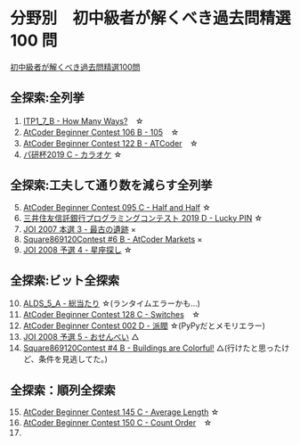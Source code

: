 # 分野別　初中級者が解くべき過去問精選 100 問
[初中級者が解くべき過去問精選100問](https://qiita.com/e869120/items/eb50fdaece12be418faa)

## 全探索:全列挙
1. [ITP1_7_B - How Many Ways?](http://judge.u-aizu.ac.jp/onlinejudge/description.jsp?id=ITP1_7_B&lang=ja)　☆
2. [AtCoder Beginner Contest 106 B - 105](https://atcoder.jp/contests/abc106/tasks/abc106_b)　☆
3. [AtCoder Beginner Contest 122 B - ATCoder](https://atcoder.jp/contests/abc122/tasks/abc122_b)　☆
4. [パ研杯2019 C - カラオケ](https://atcoder.jp/contests/pakencamp-2019-day3/tasks/pakencamp_2019_day3_c) ☆

## 全探索:工夫して通り数を減らす全列挙
5. [AtCoder Beginner Contest 095 C - Half and Half](https://atcoder.jp/contests/abc095/tasks/arc096_a) ☆
6. [三井住友信託銀行プログラミングコンテスト 2019 D - Lucky PIN](https://atcoder.jp/contests/sumitrust2019/tasks/sumitb2019_d) ☆
7. [JOI 2007 本選 3 - 最古の遺跡]([https://](https://atcoder.jp/contests/joi2007ho/tasks/joi2007ho_c)) ×
8. [Square869120Contest #6 B - AtCoder Markets](https://atcoder.jp/contests/s8pc-6/tasks/s8pc_6_b) ×
9. [JOI 2008 予選 4 - 星座探し](https://atcoder.jp/contests/joi2008yo/tasks/joi2008yo_d) ☆

## 全探索:ビット全探索
10.  [ALDS_5_A - 総当たり](http://judge.u-aizu.ac.jp/onlinejudge/description.jsp?id=ALDS1_5_A&lang=ja) ☆(ランタイムエラーかも...)
11.  [AtCoder Beginner Contest 128 C - Switches](https://atcoder.jp/contests/abc128/tasks/abc128_c)　☆
12.  [AtCoder Beginner Contest 002 D - 派閥](https://atcoder.jp/contests/abc002/tasks/abc002_4) ☆(PyPyだとメモリエラー)
13.  [JOI 2008 予選 5 - おせんべい](https://atcoder.jp/contests/joi2008yo/tasks/joi2008yo_e) △
14.  [Square869120Contest #4 B - Buildings are Colorful!](https://atcoder.jp/contests/s8pc-4/tasks/s8pc_4_b) △(行けたと思ったけど、条件を見逃してた。)

## 全探索：順列全探索
15.   [AtCoder Beginner Contest 145 C - Average Length](https://atcoder.jp/contests/abc145/tasks/abc145_c) ☆
16.   [AtCoder Beginner Contest 150 C - Count Order](https://atcoder.jp/contests/abc150/tasks/abc150_c)　☆
17.   
